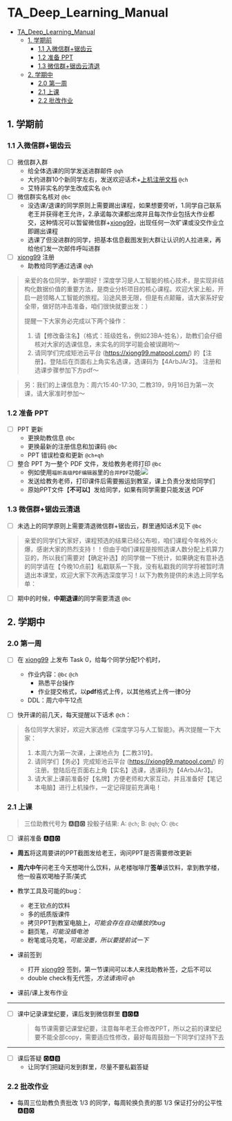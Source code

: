 # TA_Deep_Learning_Manual

- [TA\_Deep\_Learning\_Manual](#ta_deep_learning_manual)
  - [1. 学期前](#1-学期前)
    - [1.1 入微信群+锯齿云](#11-入微信群锯齿云)
    - [1.2 准备 PPT](#12-准备-ppt)
    - [1.3 微信群+锯齿云清退](#13-微信群锯齿云清退)
  - [2. 学期中](#2-学期中)
    - [2.0 第一周](#20-第一周)
    - [2.1 上课](#21-上课)
    - [2.2 批改作业](#22-批改作业)

## 1. 学期前

### 1.1 入微信群+锯齿云

- [ ] 微信群入群
  - 给全体选课的同学发送进群邮件 `@qh`
  - 大约进群10个新同学左右，发送欢迎话术+[上机注册文档](/files/深度学习课程学习平台使用指南.pdf) `@ch`
  - 艾特非实名的学生改成实名 `@ch`
- [ ] 微信群实名核对 `@bc`
    - 没选课/退课的同学原则上需要踢出课程，如果想要旁听，1.同学自己联系老王并获得老王允许，2.承诺每次课都出席并且每次作业包括大作业都交，这种情况可以暂留微信群+[xiong99](https://xiong99.matpool.com/)，出现任何一次旷课或没交作业立即踢出课程
    - 选课了但没进群的同学，把基本信息截图发到大群让认识的人拉进来，再给他们发一次邮件呼叫进群
- [ ] [xiong99](https://xiong99.matpool.com/) 注册
  - 助教给同学通过选课 `@qh`
  



  
> 亲爱的各位同学，新学期好！深度学习是人工智能的核心技术，是实现非结构化数据价值的重要方法，是商业分析项目的核心课程。欢迎大家上船，开启一趟领略人工智能的旅程。沿途风景无限，但是有点颠簸，请大家系好安全带，做好防冲击准备，咱们很快就要出发：）
>
> 提醒一下大家务必完成以下两个操作：
> 1. 请【修改备注名】（格式：班级姓名，例如23BA-姓名），助教们会仔细核对大家的选课信息，未实名的同学可能会被误踢哟～
> 2. 请同学们完成矩池云平台 (https://xiong99.matpool.com/) 的【注册】。登陆后在页面右上角实名选课，选课码为【4ArbJAr3】。 注册和选课步骤参加下方pdf～

> 另：我们的上课信息为：周六15:40-17:30, 二教319，9月16日为第一次课，请大家准时参加～


### 1.2 准备 PPT
- [ ] PPT 更新
  - 更换助教信息 `@bc`
  - 更换最新的注册信息和加课码 `@bc`
  - PPT 错误检查和更新 `@ch+qh`
- [ ] 整合 PPT 为一整个 PDF 文件，发给教务老师打印 `@bc`
  - 例如使用`福昕高级PDF编辑器`里的`合并PDF`功能![](pics/fuxin.png)
  - 发送给教务老师，打印课件后需要搬运到教室，课上负责分发给同学们
  - 原始PPT文件【**不可以**】发给同学，如果有同学需要只能发送 PDF


### 1.3 微信群+锯齿云清退

- [ ] 未选上的同学原则上需要清退微信群+锯齿云，群里通知话术见下 `@bc`
> 亲爱的同学们大家好，课程预选的结果已经公布啦，咱们课程今年格外火爆，感谢大家的热烈支持！！但由于咱们课程是按照选课人数分配上机算力豆的，所以我们需要对【确定补选】的同学做一下统计，如果确定有意补选的同学请在【今晚10点前】私戳联系一下我，没有私戳我的同学将被暂时清退出本课堂，欢迎大家下次再选深度学习！以下为教务提供的未选上同学名单：

- [ ] 期中的时候，**中期退课**的同学需要清退 `@bc`



## 2. 学期中

### 2.0 第一周


- [ ] 在 [xiong99](https://xiong99.matpool.com/) 上发布 Task 0，给每个同学分配1个机时，
  - 作业内容：`@bc` `@ch`
    - 熟悉平台操作
    -  作业提交格式，以**pdf**格式上传，以其他格式上传一律0分
  - DDL：周六中午12点


- [ ] 快开课的前几天，每天提醒以下话术 `@ch`：
> 各位同学大家好，欢迎大家选修《深度学习与人工智能》。再次提醒一下大家：
> 1. 本周六为第一次课，上课地点为【二教319】。
> 2. 请同学们【务必】完成矩池云平台 (https://xiong99.matpool.com/) 的注册。登陆后在页面右上角【实名】选课，选课码为【4ArbJAr3】。 
> 3. 请大家上课前准备好【名牌】方便老师和大家互动，并且准备好【笔记本电脑】进行上机操作，一定记得提前充满电！

### 2.1 上课

> 三位助教代号为 🅰️🅱️🅾️
> 投骰子结果:
> A: `@ch`; B: `@qh`; O: `@bc`


- [ ] 课前准备 🅰️🅱️🅾️
 - **周五**将这周要讲的PPT截图发给老王，询问PPT是否需要修改更新
 - **周六中午**问老王今天想喝什么饮料，从老楼咖啡厅**签单**该饮料，拿到教学楼，他一般喜欢喝柚子茶/美式
 - 教学工具及可能的bug：
   - 老王钦点的饮料
   - 多的纸质版课件
   - 拷贝PPT到教室电脑上，*可能会存在自动播放的bug*
   - 翻页笔，*可能没插电池*
   - 粉笔或马克笔，*可能没墨，所以要提前试一下*
  - 课前签到
    - 打开 [xiong99](https://xiong99.matpool.com/) 签到，第一节课间可以本人来找助教补签，之后不可以
    - double check有无代签，*方法请询问 `qh`*

  - 课前/课上发布作业

---
- [ ] 课中记录课堂纪要，课后发到微信群里 🅱️🅾️🅰️

  > 每节课需要记课堂纪要，注意每年老王会修改PPT，所以之前的课堂纪要不能全部copy，需要适应性修改，最好每周鼓励一下同学们坚持下去

---

- [ ] 课后答疑 🅾️🅰️🅱️
  - 让同学们把疑问发到群里，尽量不要私戳答疑

### 2.2 批改作业 

- 每周三位助教负责批改 1/3 的同学，每周轮换负责的那 1/3 保证打分的公平性 🅰️🅱️🅾️
